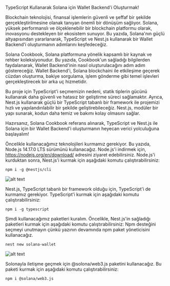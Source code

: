 TypeScript Kullanarak Solana için Wallet Backend'i Oluşturmak!

Blockchain teknolojisi, finansal işlemlerin güvenli ve şeffaf bir şekilde gerçekleştirilmesine olanak tanıyan önemli bir dönüşüm sağlıyor. Solana, yüksek performanslı ve ölçeklenebilir bir blockchain platformu olarak, inovasyonu destekleyen bir ekosistem sunuyor. Bu yazıda, Solana'nın güçlü altyapısından yararlanarak, TypeScript ve Nest.js kullanarak bir Wallet Backend'i oluşturmanın adımlarını keşfedeceğiz.

Solana Cookbook, Solana platformuna yönelik kapsamlı bir kaynak ve rehber koleksiyonudur. Bu yazıda, Cookbook'un sağladığı bilgilerden faydalanarak, Wallet Backend'inin nasıl oluşturulacağını adım adım göstereceğiz. Wallet Backend'i, Solana blockchaini ile etkileşime geçerek cüzdan oluşturma, bakiye sorgulama, işlem gönderme gibi temel işlevleri gerçekleştirecek bir arka uç hizmetidir.

Bu proje için TypeScript'i seçmemizin nedeni, statik tiplerin gücünü kullanarak daha güvenli ve hatasız bir geliştirme süreci sağlamaktır. Ayrıca, Nest.js kullanarak güçlü bir TypeScript tabanlı bir framework ile projemizi hızlı ve yapılandırılabilir bir şekilde geliştirebileceğiz. Nest.js, modüler bir yapı sunarak, kodun daha temiz ve bakımı kolay olmasını sağlar.

Hazırsanız, Solana Cookbook referans alınarak, TypeScript ve Nest.js ile Solana için bir Wallet Backend'i oluşturmanın heyecan verici yolculuğuna başlayalım!


Öncelikle kullanacağımız teknolojileri kurmamız gerekiyor. Bu yazıda, Node.js 14.17.0 LTS sürümünü kullanacağız. Node.js'i indirmek için, https://nodejs.org/en/download/ adresini ziyaret edebilirsiniz. Node.js'i kurduktan sonra, Nest.js'i kurmak için aşağıdaki komutu çalıştırabilirsiniz:

```
npm i -g @nestjs/cli
```
![alt text](https://imgtr.ee/images/2023/06/02/SVIS4.png)

Nest.js, TypeScript tabanlı bir framework olduğu için, TypeScript'i de kurmamız gerekiyor. TypeScript'i kurmak için aşağıdaki komutu çalıştırabilirsiniz:
```
npm i -g typescript
```
Şimdi kullanacağımız paketleri kuralım. Öncelikle, Nest.js'in sağladığı paketleri kurmak için aşağıdaki komutu çalıştırabilirsiniz:
Npm desteğini seçmeyi unutmayın çünkü yazının devamında npm paket yöneticisini kullanacağız.
```
nest new solana-wallet
```
![alt text](https://imgtr.ee/images/2023/06/02/SVfY0.png)

Solonayla iletişme geçmek için @solona/web3.js paketini kullanacağız. Bu paketi kurmak için aşağıdaki komutu çalıştırabilirsiniz:
```
npm i @solana/web3.js
```
